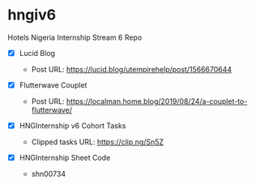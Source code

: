 # hngiv6
Hotels Nigeria Internship Stream 6 Repo

- [x] Lucid Blog
	- Post URL: https://lucid.blog/utempirehelp/post/1566670644

- [x] Flutterwave Couplet
	- Post URL: https://localman.home.blog/2019/08/24/a-couplet-to-flutterwave/

- [x] HNGInternship v6 Cohort Tasks
	- Clipped tasks URL: https://clip.ng/Sn5Z

- [x] HNGInternship Sheet Code
	- shn00734